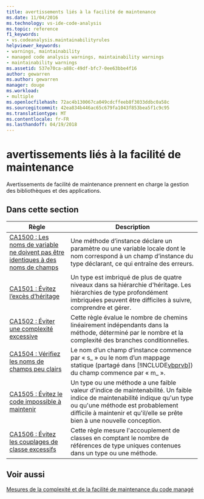 ```yaml
---
title: avertissements liés à la facilité de maintenance
ms.date: 11/04/2016
ms.technology: vs-ide-code-analysis
ms.topic: reference
f1_keywords:
- vs.codeanalysis.maintainabilityrules
helpviewer_keywords:
- warnings, maintainability
- managed code analysis warnings, maintainability warnings
- maintainability warnings
ms.assetid: 537e70ca-a88c-49df-bfc7-0ee63bbe4f16
author: gewarren
ms.author: gewarren
manager: douge
ms.workload:
- multiple
ms.openlocfilehash: 72ac4b130067ca049cdcffeeb8f3033ddbc0a58c
ms.sourcegitcommit: 42ea834b446ac65c679fa1043f853bea5f1c9c95
ms.translationtype: MT
ms.contentlocale: fr-FR
ms.lasthandoff: 04/19/2018
---
```

# <a name="maintainability-warnings"></a>avertissements liés à la facilité de maintenance
Avertissements de facilité de maintenance prennent en charge la gestion des bibliothèques et des applications.

## <a name="in-this-section"></a>Dans cette section

|Règle|Description|
|----------|-----------------|
|[CA1500 : Les noms de variable ne doivent pas être identiques à des noms de champs](../code-quality/ca1500-variable-names-should-not-match-field-names.md)|Une méthode d’instance déclare un paramètre ou une variable locale dont le nom correspond à un champ d’instance du type déclarant, ce qui entraîne des erreurs.|
|[CA1501 : Évitez l’excès d’héritage](../code-quality/ca1501-avoid-excessive-inheritance.md)|Un type est imbriqué de plus de quatre niveaux dans sa hiérarchie d'héritage. Les hiérarchies de type profondément imbriquées peuvent être difficiles à suivre, comprendre et gérer.|
|[CA1502 : Éviter une complexité excessive](../code-quality/ca1502-avoid-excessive-complexity.md)|Cette règle évalue le nombre de chemins linéairement indépendants dans la méthode, déterminé par le nombre et la complexité des branches conditionnelles.|
|[CA1504 : Vérifiez les noms de champs peu clairs](../code-quality/ca1504-review-misleading-field-names.md)|Le nom d’un champ d’instance commence par « s_ » ou le nom d’un mappage statique (partagé dans [!INCLUDE[vbprvb](../code-quality/includes/vbprvb_md.md)]) du champ commence par « m_ ».|
|[CA1505 : Évitez le code impossible à maintenir](../code-quality/ca1505-avoid-unmaintainable-code.md)|Un type ou une méthode a une faible valeur d'indice de maintenabilité. Un faible indice de maintenabilité indique qu'un type ou qu'une méthode est probablement difficile à maintenir et qu'il/elle se prête bien à une nouvelle conception.|
|[CA1506 : Évitez les couplages de classe excessifs](../code-quality/ca1506-avoid-excessive-class-coupling.md)|Cette règle mesure l'accouplement de classes en comptant le nombre de références de type uniques contenues dans un type ou une méthode.|

## <a name="see-also"></a>Voir aussi
 [Mesures de la complexité et de la facilité de maintenance du code managé](../code-quality/measuring-complexity-and-maintainability-of-managed-code.md)